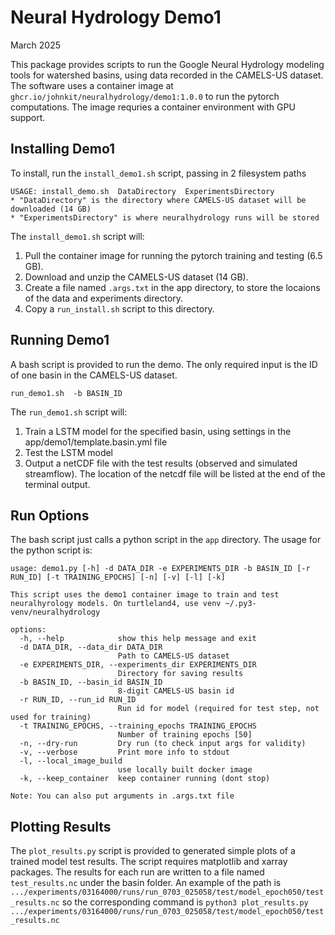 # Neural Hydrology Demo1
March 2025

This package provides scripts to run the Google Neural Hydrology modeling tools
for watershed basins, using data recorded in the CAMELS-US dataset. The software
uses a container image at `ghcr.io/johnkit/neuralhydrology/demo1:1.0.0` to run
the pytorch computations. The image requries a container environment with GPU
support.

## Installing Demo1

To install, run the `install_demo1.sh` script, passing in 2 filesystem paths

```
USAGE: install_demo.sh  DataDirectory  ExperimentsDirectory
* "DataDirectory" is the directory where CAMELS-US dataset will be downloaded (14 GB)
* "ExperimentsDirectory" is where neuralhydrology runs will be stored
```

The `install_demo1.sh` script will:
  1. Pull the container image for running the pytorch training and testing (6.5 GB).
  2. Download and unzip the CAMELS-US dataset (14 GB).
  3. Create a file named `.args.txt` in the app directory, to store the locaions
     of the data and experiments directory.
  4. Copy a `run_install.sh` script to this directory.

## Running Demo1

A bash script is provided to run the demo. The only required input is the ID of one basin
in the CAMELS-US dataset.

```
run_demo1.sh  -b BASIN_ID
```

The `run_demo1.sh` script will:
  1. Train a LSTM model for the specified basin, using settings in the app/demo1/template.basin.yml file
  2. Test the LSTM model
  3. Output a netCDF file with the test results (observed and simulated streamflow).
     The location of the netcdf file will be listed at the end of the terminal output.

## Run Options

The bash script just calls a python script in the `app` directory. The usage for the python script is:


```
usage: demo1.py [-h] -d DATA_DIR -e EXPERIMENTS_DIR -b BASIN_ID [-r RUN_ID] [-t TRAINING_EPOCHS] [-n] [-v] [-l] [-k]

This script uses the demo1 container image to train and test neuralhyrology models. On turtleland4, use venv ~/.py3-venv/neuralhydrology

options:
  -h, --help            show this help message and exit
  -d DATA_DIR, --data_dir DATA_DIR
                        Path to CAMELS-US dataset
  -e EXPERIMENTS_DIR, --experiments_dir EXPERIMENTS_DIR
                        Directory for saving results
  -b BASIN_ID, --basin_id BASIN_ID
                        8-digit CAMELS-US basin id
  -r RUN_ID, --run_id RUN_ID
                        Run id for model (required for test step, not used for training)
  -t TRAINING_EPOCHS, --training_epochs TRAINING_EPOCHS
                        Number of training epochs [50]
  -n, --dry-run         Dry run (to check input args for validity)
  -v, --verbose         Print more info to stdout
  -l, --local_image_build
                        use locally built docker image
  -k, --keep_container  keep container running (dont stop)

Note: You can also put arguments in .args.txt file
```

## Plotting Results

The `plot_results.py` script is provided to generated simple plots of a trained model test results.
The script requires matplotlib and xarray packages.
The results for each run are written to a file named `test_results.nc` under the basin folder.
An example of the path is
`.../experiments/03164000/runs/run_0703_025058/test/model_epoch050/test_results.nc`
so the corresponding command is
`python3 plot_results.py .../experiments/03164000/runs/run_0703_025058/test/model_epoch050/test_results.nc`
